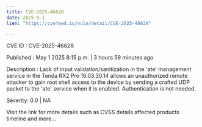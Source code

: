 ```yaml
---
title: CVE-2025-46628
date: 2025-5-1
lien: "https://cvefeed.io/vuln/detail/CVE-2025-46628"

---
```


CVE ID : CVE-2025-46628

Published :  May 1
2025
8:15 p.m. | 3 hours
59 minutes ago

Description : Lack of input validation/sanitization in the 'ate' management service in the Tenda RX2 Pro 16.03.30.14 allows an unauthorized remote attacker to gain root shell access to the device by sending a crafted UDP packet to the 'ate' service when it is enabled. Authentication is not needed.

Severity: 0.0 | NA

Visit the link for more details
such as CVSS details
affected products
timeline
and more...
